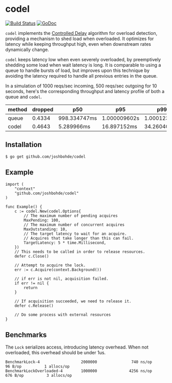 # codel

[![Build Status](https://travis-ci.org/joshbohde/codel.svg?branch=master)](https://travis-ci.org/joshbohde/codel)
[![GoDoc](https://godoc.org/github.com/joshbohde/codel?status.svg)](https://godoc.org/github.com/joshbohde/codel)

`codel` implements the [Controlled Delay](https://queue.acm.org/detail.cfm?id=2209336) algorithm for overload detection, providing a mechanism to shed load when overloaded. It optimizes for latency while keeping throughput high, even when downstream rates dynamically change.

`codel` keeps latency low when even severely overloaded, by preemptively shedding some load when wait latency is long. It is comparable to using a queue to handle bursts of load, but improves upon this technique by avoiding the latency required to handle all previous entries in the queue.

In a simulation of 1000 reqs/sec incoming, 500 reqs/sec outgoing for 10 seconds, here's the corresponding throughput and latency profile of both a queue and `codel`.

| method | dropped | p50          | p95          | p99         |
|--------|---------|--------------|--------------|-------------|
| queue  | 0.4334  | 998.334747ms | 1.000009602s | 1.00012372s |
| codel  | 0.4643  | 5.289966ms   | 16.897152ms  | 34.260408ms |


## Installation

```
$ go get github.com/joshbohde/codel
```

## Example

```
import (
    "context"
    "github.com/joshbohde/codel"
)

func Example() {
	c := codel.New(codel.Options{
		// The maximum number of pending acquires
		MaxPending: 100,
		// The maximum number of concurrent acquires
		MaxOutstanding: 10,
		// The target latency to wait for an acquire.
		// Acquires that take longer than this can fail.
		TargetLatency: 5 * time.Millisecond,
	})
	// This needs to be called in order to release resources.
	defer c.Close()

	// Attempt to acquire the lock.
	err := c.Acquire(context.Background())

	// if err is not nil, acquisition failed.
	if err != nil {
		return
	}

	// If acquisition succeeded, we need to release it.
	defer c.Release()

    // Do some process with external resources
}

```

## Benchmarks

The `Lock` serializes access, introducing latency overhead. When not overloaded, this overhead should be under 1us.

```
BenchmarkLock-4                  2000000               740 ns/op              96 B/op          1 allocs/op
BenchmarkLockOverloaded-4        1000000              4256 ns/op             676 B/op          3 allocs/op
```
